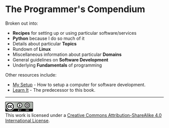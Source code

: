 # The Programmer's Compendium

Broken out into:

* **Recipes** for setting up or using particular software/services
* **Python** because I do so much of it
* Details about particular **Topics**
* Rundown of **Linux**
* Miscellaneous information about particular **Domains**
* General guidelines on **Software Development**
* Underlying **Fundamentals** of programming

Other resources include:

* [My Setup](https://github.com/QasimK/my-setup "How to setup a computer for software development") - How to setup a computer for software development.
* [Learn It](https://github.com/QasimK/learn-it) - The predecessor to this book.

---

[![Creative Commons License](./cc-by-sa.png "Creative Commons License")](http://creativecommons.org/licenses/by-sa/4.0/)
<br>
This work is licensed under a [Creative Commons Attribution-ShareAlike 4.0 International License](http://creativecommons.org/licenses/by-sa/4.0/).
